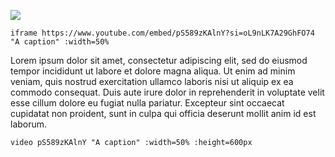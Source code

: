 [![](https://v3.juncture-digital.org/images/wb.svg)](https://v3.juncture-digital.org/wb)

`iframe https://www.youtube.com/embed/pS589zKAlnY?si=oL9nLK7A29GhFO74 "A caption" :width=50%`

Lorem ipsum dolor sit amet, consectetur adipiscing elit, sed do eiusmod tempor incididunt ut labore et dolore magna aliqua. Ut enim ad minim veniam, quis nostrud exercitation ullamco laboris nisi ut aliquip ex ea commodo consequat. Duis aute irure dolor in reprehenderit in voluptate velit esse cillum dolore eu fugiat nulla pariatur. Excepteur sint occaecat cupidatat non proident, sunt in culpa qui officia deserunt mollit anim id est laborum.

`video pS589zKAlnY "A caption" :width=50% :height=600px`
